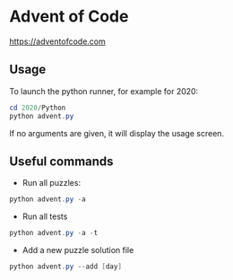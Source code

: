 # Advent of Code

https://adventofcode.com

## Usage

To launch the python runner, for example for 2020:

```powershell
cd 2020/Python
python advent.py
```

If no arguments are given, it will display the usage screen.

## Useful commands

* Run all puzzles:
```powershell
python advent.py -a
```

* Run all tests
```powershell
python advent.py -a -t
```

* Add a new puzzle solution file
```powershell
python advent.py --add [day]
```
